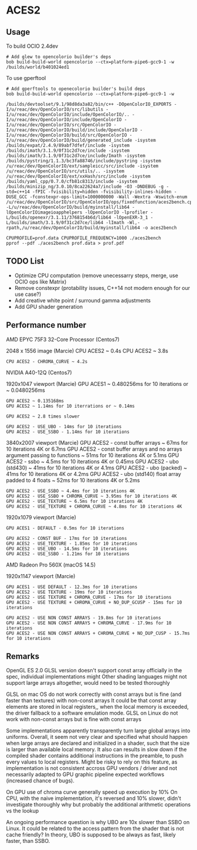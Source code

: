 ACES2
=====

Usage
-----

To build OCIO 2.4dev

    # Add glew to opencolorio builder's deps
    bob build-build-world opencolorio --ctx=platform-pipe6-gcc9-1 -w
    /builds/world/b401024ed1

To use gperftool

    # Add gperftools to openecolorio builder's build deps
    bob build-build-world opencolorio --ctx=platform-pipe6-gcc9-1 -w

    /builds/devtoolset/9.1/98d8da3a82/bin/c++ -DOpenColorIO_EXPORTS -I/u/reac/dev/OpenColorIO/src/libutils -I/u/reac/dev/OpenColorIO/include/OpenColorIO/.. -I/u/reac/dev/OpenColorIO/include/OpenColorIO -I/u/reac/dev/OpenColorIO/src/OpenColorIO -I/u/reac/dev/OpenColorIO/build/include/OpenColorIO -I/u/reac/dev/OpenColorIO/build/src/OpenColorIO -I/u/reac/dev/OpenColorIO/build/generated_include -isystem /builds/expat/2.4.9/89abf7dfef/include -isystem /builds/imath/3.1.9/0f31c2d7ce/include -isystem /builds/imath/3.1.9/0f31c2d7ce/include/Imath -isystem /builds/pystring/1.1.3/bc3fa88746/include/pystring -isystem /u/reac/dev/OpenColorIO/ext/sampleicc/src/include -isystem /u/reac/dev/OpenColorIO/src/utils/.. -isystem /u/reac/dev/OpenColorIO/ext/xxHash/src/include -isystem /builds/yaml_cpp/0.7.0/cfb81c8313/include -isystem /builds/minizip_ng/3.0.10/8ca22624a7/include -O3 -DNDEBUG -g -std=c++14 -fPIC -fvisibility=hidden -fvisibility-inlines-hidden -DUSE_GCC -fconstexpr-ops-limit=1000000000 -Wall -Wextra -Wswitch-enum /u/reac/dev/OpenColorIO/src/OpenColorIO/ops/fixedfunction/aces2bench.cpp -L/u/reac/dev/OpenColorIO/build/myinstall/lib64 -lOpenColorIOimageioapphelpers -lOpenColorIO -lprofiler -L/builds/openexr/3.1.11/3768154b6d/lib64 -lOpenEXR-3_1 -L/builds/imath/3.1.9/0f31c2d7ce/lib64 -lImath -Wl,-rpath,/u/reac/dev/OpenColorIO/build/myinstall/lib64 -o aces2bench

    CPUPROFILE=prof.data CPUPROFILE_FREQUENCY=1000 ./aces2bench
    pprof --pdf ./aces2bench prof.data > prof.pdf


TODO List
---------

* Optimize CPU computation (remove unecessarry steps, merge, use OCIO ops like Matrix)
* Remove constexpr (protability issues, C++14 not modern enough for our use case?)
* Add creative white point / surround gamma adjustments
* Add GPU shader generation


Performance number
------------------

AMD EPYC 75F3 32-Core Processor (Centos7)

2048 x 1556 image (Marcie)
    CPU ACES2 ~ 0.4s
    CPU ACES2 ~ 3.8s

    CPU ACES2 - CHROMA_CURVE ~ 4.2s


NVIDIA A40-12Q (Centos7)

1920x1047 viewport  (Marcie)
    GPU ACES1 ~ 0.480256ms for 10 iterations or ~ 0.0480256ms

    GPU ACES2 ~ 0.135168ms
    GPU ACES2 ~ 1.14ms for 10 iterrations or ~ 0.14ms

    GPU ACES2 ~ 2.8 times slower

    GPU ACES2 - USE_UBO - 14ms for 10 iterations
    GPU ACES2 - USE_SSBO - 1.14ms for 10 iterations


3840x2007 viewport  (Marcie)
    GPU ACES2 - const buffer arrays ~ 67ms for 10 iterations 4K or 6.7ms
    GPU ACES2 - const buffer arrays and no arrays argument passing to functions ~ 51ms for 10 iterations 4K or 5.1ms
    GPU ACES2 - ssbo ~ 4.5ms for 10 iterations 4K or 0.45ms
    GPU ACES2 - ubo (std430) ~ 41ms for 10 iterations 4K or 4.1ms
    GPU ACES2 - ubo (packed) ~ 41ms for 10 iterations 4K or 4.2ms
    GPU ACES2 - ubo (std140) float array padded to 4 floats ~ 52ms for 10 iterations 4K or 5.2ms

    GPU ACES2 - USE_SSBO ~ 4.4ms for 10 iterations 4K
    GPU ACES2 - USE_SSBO + CHROMA_CURVE ~ 3.95ms for 10 iterations 4K
    GPU ACES2 - USE_TEXTURE ~ 6.5ms for 10 iterations 4K
    GPU ACES2 - USE_TEXTURE + CHROMA_CURVE ~ 4.8ms for 10 iterations 4K

1920x1079 viewport  (Marcie)

    GPU ACES1 - DEFAULT - 0.5ms for 10 iterations

    GPU ACES2 - CONST BUF - 17ms for 10 iterations
    GPU ACES2 - USE_TEXTURE - 1.85ms for 10 iterations
    GPU ACES2 - USE_UBO - 14.5ms for 10 iterations
    GPU ACES2 - USE_SSBO - 1.21ms for 10 iterations


AMD Radeon Pro 560X (macOS 14.5)

1920x1147 viewport  (Marcie)

    GPU ACES1 - USE DEFAULT - 12.3ms for 10 iterations
    GPU ACES2 - USE TEXTURE - 19ms for 10 iterations
    GPU ACES2 - USE TEXTURE + CHROMA_CURVE - 17ms for 10 iterations
    GPU ACES2 - USE TEXTURE + CHROMA_CURVE + NO_DUP_GCUSP - 15ms for 10 iterations

    GPU ACES2 - USE NON CONST ARRAYS - 19.8ms for 10 iterations
    GPU ACES2 - USE NON CONST ARRAYS + CHROMA_CURVE - 17.9ms for 10 iterations
    GPU ACES2 - USE NON CONST ARRAYS + CHROMA_CURVE + NO_DUP_CUSP - 15.7ms for 10 iterations


Remarks
-------

OpenGL ES 2.0 GLSL version doesn't support const array officially in the spec, individual implementations might
Other shading languages might not support large arrays altogether, would need to be tested thoroughly

GLSL on mac OS do not work correctly with const arrays but is fine (and faster than textures) with non-const arrays
It could be that const array elements are stored in local registers,, when the local memory is exceeded, the driver
fallback to a software emulation mode.
GLSL on Linux do not work with non-const arrays but is fine with const arrays

Some implementations apparently transparently turn large global arrays into uniforms.
Overall, it seem not very clear and specified what should happen when large arrays are declared and initialized
in a shader, such that the size is larger than available local memory. It also can results in slow down if the compiled
shader contains additional instructions in the preamble, to push every values to local registers.
Might be risky to rely on this feature, as implementation is not consistent accross GPU vendors / driver and not
necessarily adapted to GPU graphic pipeline expected workflows (increased chance of bugs).

On GPU use of chroma curve generally speed up execution by 10%
On CPU, with the naive implementation, it's reversed and 10% slower,
didn't investigate thoroughly why but probably the additional arithmetic operations vs the lookup

An ongoing performance question is why UBO are 10x slower than SSBO on Linux.
It could be related to the access pattern from the shader that is not cache friendly?
In theory, UBO is supposed to be always as fast, likely faster, than SSBO.